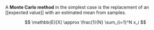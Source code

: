 A **Monte Carlo method** in the simplest case is the replacement of an [[expected value]] with an estimated mean from samples.

$$
\mathbb{E}[X] \approx \frac{1}{N} \sum_{i=1}^N x_i
$$